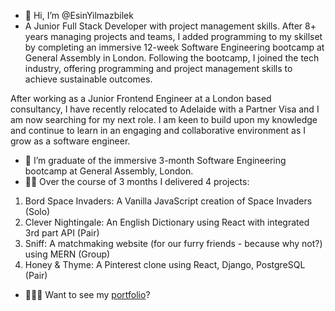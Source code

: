- 👋 Hi, I’m @EsinYilmazbilek
- A Junior Full Stack Developer with project management skills. After 8+ years managing projects and teams, I added programming to my skillset by completing an immersive 12-week Software Engineering bootcamp at General Assembly in London. Following the bootcamp, I joined the tech industry, offering programming and project management skills to achieve sustainable outcomes.

After working as a Junior Frontend Engineer at a London based consultancy, I have recently relocated to Adelaide with a Partner Visa and I am now searching for my next role. I am keen to build upon my knowledge and continue to learn in an engaging and collaborative environment as I grow as a software engineer.

- 🌱 I’m graduate of the immersive 3-month Software Engineering bootcamp at General Assembly, London.
- 🤝🏿 Over the course of 3 months I delivered 4 projects:
1. Bord Space Invaders: A Vanilla JavaScript creation of Space Invaders (Solo)
2. Clever Nightingale: An English Dictionary using React with integrated 3rd part API (Pair)
3. Sniff: A matchmaking website (for our furry friends - because why not?) using MERN (Group)
4. Honey & Thyme: A Pinterest clone using React, Django, PostgreSQL (Pair)
- 👩🏻‍💻 Want to see my [portfolio](https://esinyilmazbilek.netlify.app/)?

<!---
EsinYilmazbilek/EsinYilmazbilek is a ✨ special ✨ repository because its `README.md` (this file) appears on your GitHub profile.
You can click the Preview link to take a look at your changes.
--->
